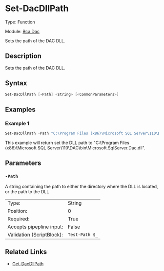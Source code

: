 # Set-DacDllPath

Type: Function

Module: [Bca.Dac](../ReadMe.md)

Sets the path of the DAC DLL.
## Description
Sets the path of the DAC DLL.
## Syntax
```powershell
Set-DacDllPath [-Path] <string> [<CommonParameters>]
```
## Examples
### Example 1
```powershell
Set-DacDllPath -Path "C:\Program Files (x86)\Microsoft SQL Server\110\DAC\bin\Microsoft.SqlServer.Dac.dll"
```
This example will return set the DLL path to "C:\Program Files (x86)\Microsoft SQL Server\110\DAC\bin\Microsoft.SqlServer.Dac.dll".
## Parameters
### `-Path`
A string containing the path to either the directory where the DLL is located, or the path to the DLL

| | |
|:-|:-|
|Type:|String|
|Position:|0|
|Required:|True|
|Accepts pipepline input:|False|
|Validation (ScriptBlock):|` Test-Path $_ `|

## Related Links
- [Get-DacDllPath](Get-DacDllPath.md)
